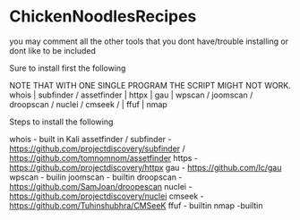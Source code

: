 # ChickenNoodlesRecipes


you may comment all the other tools that you dont have/trouble installing or dont like to be included




 Sure to install first the following
 
NOTE THAT WITH ONE SINGLE PROGRAM THE SCRIPT MIGHT NOT WORK.
whois | subfinder / assetfinder | httpx | gau | wpscan / joomscan / droopscan / nuclei / cmseek / | ffuf | nmap



Steps to install the following

whois - built in Kali
assetfinder / subfinder - https://github.com/projectdiscovery/subfinder / https://github.com/tomnomnom/assetfinder
https - https://github.com/projectdiscovery/httpx
gau - https://github.com/lc/gau
wpscan - builin
joomscan - builtin
droopscan -  https://github.com/SamJoan/droopescan
nuclei - https://github.com/projectdiscovery/nuclei
cmseek - https://github.com/Tuhinshubhra/CMSeeK
ffuf - builtin
nmap -builtin
